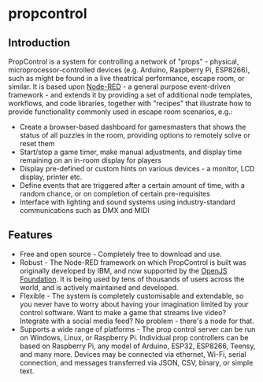 # propcontrol
## Introduction
PropControl is a system for controlling a network of "props" - physical, microprocessor-controlled devices (e.g. Arduino, Raspberry Pi, ESP8266), such as might be found in a live theatrical performance, escape room, or similar. It is based upon <a href="https://nodered.org/">Node-RED</a> - a general purpose event-driven framework - and extends it by providing a set of additional node templates, workflows, and code libraries, together with "recipes" that illustrate how to provide functionality commonly used in escape room scenarios, e.g.:
* Create a browser-based dashboard for gamesmasters that shows the status of all puzzles in the room, providing options to remotely solve or reset them
* Start/stop a game timer, make manual adjustments, and display time remaining on an in-room display for players
* Display pre-defined or custom hints on various devices - a monitor, LCD display, printer etc.
* Define events that are triggered after a certain amount of time, with a random chance, or on completion of certain pre-requisites
* Interface with lighting and sound systems using industry-standard communications such as DMX and MIDI

## Features
* Free and open source - Completely free to download and use. 
* Robust - The Node-RED framework on which PropControl is built was originally developed by IBM, and now supported by the <a href="https://openjsf.org/">OpenJS Foundation</a>. It is being used by tens of thousands of users across the world, and is actively maintained and developed.  
* Flexible - The system is completely customisable and extendable, so you never have to worry about having your imagination limited by your control software. Want to make a game that streams live video? Integrate with a social media feed? No problem - there's a node for that. 
* Supports a wide range of platforms - The prop control server can be run on Windows, Linux, or Raspberry Pi. Individual prop controllers can be based on Raspberry Pi, any model of Arduino, ESP32, ESP8266, Teensy, and many more. Devices may be connected via ethernet, Wi-Fi, serial connection, and messages transferred via JSON, CSV, binary, or simple text.
